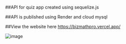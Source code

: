 ##API for quiz app created using sequelize.js


##API is published using Render and cloud mysql


##View the website here https://bizmathpro.vercel.app/

![image](https://github.com/muizzthaqif10/api-quiz-app/assets/124364504/97a8ada0-00fd-44e2-a252-aa066d873b24)

